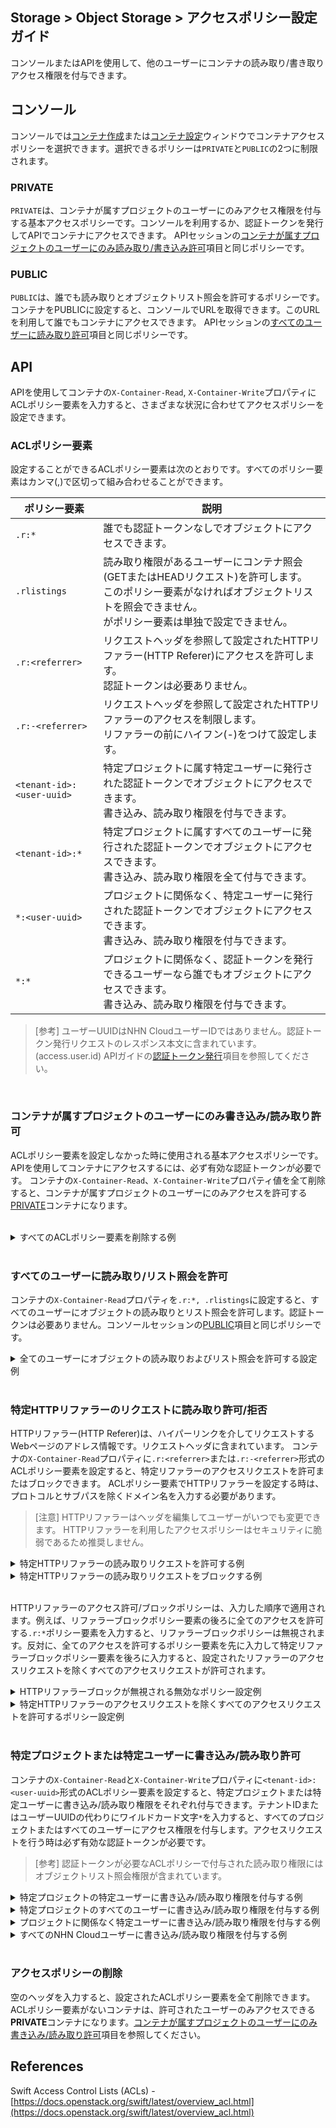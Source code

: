 ## Storage > Object Storage > アクセスポリシー設定ガイド

コンソールまたはAPIを使用して、他のユーザーにコンテナの読み取り/書き取りアクセス権限を付与できます。

## コンソール
コンソールでは[コンテナ作成](/Storage/Object%20Storage/ja/console-guide/#_2)または[コンテナ設定](http://localhost:8080/Storage/Object%20Storage/ja/console-guide/#_5)ウィンドウでコンテナアクセスポリシーを選択できます。選択できるポリシーは`PRIVATE`と`PUBLIC`の2つに制限されます。

### PRIVATE
`PRIVATE`は、コンテナが属すプロジェクトのユーザーにのみアクセス権限を付与する基本アクセスポリシーです。コンソールを利用するか、認証トークンを発行してAPIでコンテナにアクセスできます。 APIセッションの[コンテナが属すプロジェクトのユーザーにのみ読み取り/書き込み許可](/Storage/Object%20Storage/ja/acl-guide/#_2)項目と同じポリシーです。
<br/>

### PUBLIC
`PUBLIC`は、誰でも読み取りとオブジェクトリスト照会を許可するポリシーです。コンテナをPUBLICに設定すると、コンソールでURLを取得できます。このURLを利用して誰でもコンテナにアクセスできます。 APIセッションの[すべてのユーザーに読み取り許可](/Storage/Object%20Storage/ja/acl-guide/#_2)項目と同じポリシーです。
<br/>

## API
APIを使用してコンテナの`X-Container-Read`, `X-Container-Write`プロパティにACLポリシー要素を入力すると、さまざまな状況に合わせてアクセスポリシーを設定できます。
<br/>

### ACLポリシー要素

設定することができるACLポリシー要素は次のとおりです。すべてのポリシー要素はカンマ(,)で区切って組み合わせることができます。

| ポリシー要素 | 説明 |
| --- | --- |
| `.r:*` | 誰でも認証トークンなしでオブジェクトにアクセスできます。 |
| `.rlistings` | 読み取り権限があるユーザーにコンテナ照会(GETまたはHEADリクエスト)を許可します。<br/>このポリシー要素がなければオブジェクトリストを照会できません。<br/>がポリシー要素は単独で設定できません。 |
| `.r:<referrer>` | リクエストヘッダを参照して設定されたHTTPリファラー(HTTP Referer)にアクセスを許可します。<br/>認証トークンは必要ありません。 |
| `.r:-<referrer>` | リクエストヘッダを参照して設定されたHTTPリファラーのアクセスを制限します。<br/>リファラーの前にハイフン(-)をつけて設定します。 |
| `<tenant-id>:<user-uuid>` | 特定プロジェクトに属す特定ユーザーに発行された認証トークンでオブジェクトにアクセスできます。<br/>書き込み、読み取り権限を付与できます。 |
| `<tenant-id>:*` | 特定プロジェクトに属すすべてのユーザーに発行された認証トークンでオブジェクトにアクセスできます。<br/>書き込み、読み取り権限を全て付与できます。 |
| `*:<user-uuid>` | プロジェクトに関係なく、特定ユーザーに発行された認証トークンでオブジェクトにアクセスできます。<br/>書き込み、読み取り権限を付与できます。 |
| `*:*` | プロジェクトに関係なく、認証トークンを発行できるユーザーなら誰でもオブジェクトにアクセスできます。<br/>書き込み、読み取り権限を付与できます。 |

> [参考]
> ユーザーUUIDはNHN CloudユーザーIDではありません。認証トークン発行リクエストのレスポンス本文に含まれています。 (access.user.id)
> APIガイドの[認証トークン発行](/Storage/Object%20Storage/ja/api-guide/#_2)項目を参照してください。

<br/>

### コンテナが属すプロジェクトのユーザーにのみ書き込み/読み取り許可
ACLポリシー要素を設定しなかった時に使用される基本アクセスポリシーです。 APIを使用してコンテナにアクセスするには、必ず有効な認証トークンが必要です。
コンテナの`X-Container-Read`、`X-Container-Write`プロパティ値を全て削除すると、コンテナが属すプロジェクトのユーザーにのみアクセスを許可する[PRIVATE](/Storage/Object%20Storage/ja/acl-guide/#private)コンテナになります。

<br/>

<details>
<summary>すべてのACLポリシー要素を削除する例</summary>

```
$ curl -i -X POST \
  -H 'X-Auth-Token: ${token-id}' \
  -H 'X-Container-Read;' \
  -H 'X-Container-Write;' \
  https://api-storage.cloud.toast.com/v1/AUTH_*****/container
```

<blockquote>
<p>[参考]
curlを利用して値がないヘッダを送る時は、ヘッダ名にセミコロン(`;`)をつける必要があります。</p>
</blockquote>

有効な認証トークンなしでリクエストするとエラーメッセージを返します。

```
$ curl -X GET \
  https://api-storage.cloud.toast.com/v1/AUTH_*****/container

<html><h1>Unauthorized</h1><p>This server could not verify that you are authorized to access the document you requested.</p></html>
```

リクエストヘッダに有効な認証トークンがなければレスポンスを受け取れません。

```
$ curl -X GET \
  -H 'X-Auth-Token: ${token-id}' \
  https://api-storage.cloud.toast.com/v1/AUTH_*****/container

[コンテナのオブジェクトリスト]
```
</details>
<br/>

### すべてのユーザーに読み取り/リスト照会を許可
コンテナの`X-Container-Read`プロパティを`.r:*, .rlistings`に設定すると、すべてのユーザーにオブジェクトの読み取りとリスト照会を許可します。認証トークンは必要ありません。コンソールセッションの[PUBLIC](/Storage/Object%20Storage/ja/acl-guide/#public)項目と同じポリシーです。
<br/>

<details>
<summary>全てのユーザーにオブジェクトの読み取りおよびリスト照会を許可する設定例</summary>

```
$ curl -i -X POST \
  -H 'X-Auth-Token: ${token-id}' \
  -H 'X-Container-Read: .r:*, .rlistings' \
  https://api-storage.cloud.toast.com/v1/AUTH_*****/container
```

```
$ curl -O -X GET \
  https://api-storage.cloud.toast.com/v1/AUTH_*****/container/object

[オブジェクトのダウンロード]


$ curl -X GET \
  https://api-storage.cloud.toast.com/v1/AUTH_*****/container

[コンテナのオブジェクトリスト]
```

<code>.r:*</code>だけ設定すると、コンテナのオブジェクトにはアクセスできますが、オブジェクトリストは照会できません。

```
$ curl -i -X POST \
  -H 'X-Auth-Token: ${token-id}' \
  -H 'X-Container-Read: .r:*' \
  https://api-storage.cloud.toast.com/v1/AUTH_*****/container
```

```
$ curl -O -X GET \
  https://api-storage.cloud.toast.com/v1/AUTH_*****/container/object

[オブジェクトのダウンロード]


$ curl -X GET \
  https://api-storage.cloud.toast.com/v1/AUTH_*****/container

<html><h1>Unauthorized</h1><p>This server could not verify that you are authorized to access the document you requested.</p></html>
```

</details>
<br/>


### 特定HTTPリファラーのリクエストに読み取り許可/拒否
HTTPリファラー(HTTP Referer)は、ハイパーリンクを介してリクエストするWebページのアドレス情報です。リクエストヘッダに含まれています。
コンテナの`X-Container-Read`プロパティに`.r:<referrer>`または`.r:-<referrer>`形式のACLポリシー要素を設定すると、特定リファラーのアクセスリクエストを許可またはブロックできます。 ACLポリシー要素でHTTPリファラーを設定する時は、プロトコルとサブパスを除くドメイン名を入力する必要があります。

> [注意]
> HTTPリファラーはヘッダを編集してユーザーがいつでも変更できます。 HTTPリファラーを利用したアクセスポリシーはセキュリティに脆弱であるため推奨しません。

<details>
<summary>特定HTTPリファラーの読み取りリクエストを許可する例</summary>

```
$ curl -i -X POST \
  -H 'X-Auth-Token: ${token-id}' \
  -H 'X-Container-Read: .r:cloud.nhn.com' \
  https://api-storage.cloud.toast.com/v1/AUTH_*****/container
```

APIリクエストヘッダに、許可されたHTTPリファラーアドレスを明示してリクエストすると、オブジェクトにアクセスできます。

```
$ curl -O -X GET \
  -H 'Referer: https://cloud.nhn.com' \
  https://api-storage.cloud.toast.com/v1/AUTH_*****/container/object

[オブジェクトのダウンロード]


$ curl -O -X GET \
  -H 'Referer: https://cloud.nhn.com/some/path' \
  https://api-storage.cloud.toast.com/v1/AUTH_*****/container/object

[オブジェクトのダウンロード]
```

APIリクエストヘッダに許可されたリファラーアドレスがないか、リファラーアドレスにプロトコルが含まれていない場合は、アクセスがブロックされます。

```
$ curl -X GET \
  https://api-storage.cloud.toast.com/v1/AUTH_*****/container/object

<html><h1>Unauthorized</h1><p>This server could not verify that you are authorized to access the document you requested.</p></html>


$ curl -X GET \
  -H 'Referer: https://example.com' \
  https://api-storage.cloud.toast.com/v1/AUTH_*****/container/object

<html><h1>Unauthorized</h1><p>This server could not verify that you are authorized to access the document you requested.</p></html>


$ curl -X GET \
  -H 'Referer: cloud.nhn.com' \
  https://api-storage.cloud.toast.com/v1/AUTH_*****/container/object

<html><h1>Unauthorized</h1><p>This server could not verify that you are authorized to access the document you requested.</p></html>
```

HTTPリファラー設定に、次のように<code>.</code>で始まるドメイン名を入力すると、設定されたドメインのすべてのサブドメインアドレスを含むリファラーに読み取りを許可します。

```
$ curl -i -X POST \
  -H 'X-Auth-Token: ${token-id}' \
  -H 'X-Container-Read: .r:.nhn.com' \
  https://api-storage.cloud.toast.com/v1/AUTH_*****/container
```

```
$ curl -O -X GET \
  -H 'Referer: https://cloud.nhn.com' \
  https://api-storage.cloud.toast.com/v1/AUTH_*****/container/object

[オブジェクトのダウンロード]


$ curl -O -X GET \
  -H 'Referer: https://guide.docs.nhn.com/some/path' \
  https://api-storage.cloud.toast.com/v1/AUTH_*****/container/object

[オブジェクトのダウンロード]
```

サブドメインが含まれていないリクエストはブロックされます。

```
$ curl -X GET \
  -H 'Referer: https://nhn.com' \
  https://api-storage.cloud.toast.com/v1/AUTH_*****/container/object

<html><h1>Unauthorized</h1><p>This server could not verify that you are authorized to access the document you requested.</p></html>
```

特定ドメイン名を持つすべてのリファラーのアクセスリクエストを許可するには、次のようにカンマで区切ったリストを利用して設定します。

```
$ curl -i -X POST \
  -H 'X-Auth-Token: ${token-id}' \
  -H 'X-Container-Read: .r:nhn.com, .r:.nhn.com' \
  https://api-storage.cloud.toast.com/v1/AUTH_*****/container
```

```
$ curl -O -X GET \
  -H 'Referer: https://nhn.com' \
  https://api-storage.cloud.toast.com/v1/AUTH_*****/container/object

[オブジェクトのダウンロード]


$ curl -O -X GET \
  -H 'Referer: https://container.nhn.com/some/path' \
  https://api-storage.cloud.toast.com/v1/AUTH_*****/container/object

[オブジェクトのダウンロード]
```
</details>

<details>
<summary>特定HTTPリファラーの読み取りリクエストをブロックする例</summary>

```
$ curl -i -X POST \
  -H 'X-Auth-Token: ${token-id}' \
  -H 'X-Container-Read: .r:-cloud.nhn.com' \
  https://api-storage.cloud.toast.com/v1/AUTH_*****/container
```

HTTPリファラードメイン名の前にハイフンをつけて設定すると、設定されたHTTPリファラーリクエストがブロックされます。

```
$ curl -X GET -H 'Referer: https://cloud.nhn.com' \
  https://api-storage.cloud.toast.com/v1/AUTH_*****/container/object

<html><h1>Unauthorized</h1><p>This server could not verify that you are authorized to access the document you requested.</p></html>
```

</details>
<br/>

HTTPリファラーのアクセス許可/ブロックポリシーは、入力した順序で適用されます。例えば、リファラーブロックポリシー要素の後ろに全てのアクセスを許可する`.r:*`ポリシー要素を入力すると、リファラーブロックポリシーは無視されます。反対に、全てのアクセスを許可するポリシー要素を先に入力して特定リファラーブロックポリシー要素を後ろに入力すると、設定されたリファラーのアクセスリクエストを除くすべてのアクセスリクエストが許可されます。
<br/>

<details>
<summary>HTTPリファラーブロックが無視される無効なポリシー設定例</summary>

```
$ curl -i -X POST \
  -H 'X-Auth-Token: ${token-id}' \
  -H 'X-Container-Read: .r:-cloud.nhn.com, .r:*' \
  https://api-storage.cloud.toast.com/v1/AUTH_*****/container
```

```
$ curl -O -X GET \
  https://api-storage.cloud.toast.com/v1/AUTH_*****/container/object

[オブジェクトのダウンロード]


$ curl -O -X GET -H 'Referer: https://cloud.nhn.com' \
  https://api-storage.cloud.toast.com/v1/AUTH_*****/container/object

[オブジェクトのダウンロード]
```
</details>

<details>
<summary>特定HTTPリファラーのアクセスリクエストを除くすべてのアクセスリクエストを許可するポリシー設定例</summary>

```
$ curl -i -X POST \
  -H 'X-Auth-Token: ${token-id}' \
  -H 'X-Container-Read: .r:*, .r:-cloud.nhn.com' \
  https://api-storage.cloud.toast.com/v1/AUTH_*****/container
```

```
$ curl -O -X GET \
  https://api-storage.cloud.toast.com/v1/AUTH_*****/container/object

[オブジェクトのダウンロード]


$ curl -X GET -H 'Referer: https://cloud.nhn.com' \
  https://api-storage.cloud.toast.com/v1/AUTH_*****/container/object

<html><h1>Unauthorized</h1><p>This server could not verify that you are authorized to access the document you requested.</p></html>
```
</details>
<br/>

### 特定プロジェクトまたは特定ユーザーに書き込み/読み取り許可
コンテナの`X-Container-Read`と`X-Container-Write`プロパティに`<tenant-id>:<user-uuid>`形式のACLポリシー要素を設定すると、特定プロジェクトまたは特定ユーザーに書き込み/読み取り権限をそれぞれ付与できます。テナントIDまたはユーザーUUIDの代わりにワイルドカード文字`*`を入力すると、すべてのプロジェクトまたはすべてのユーザーにアクセス権限を付与します。アクセスリクエストを行う時は必ず有効な認証トークンが必要です。

> [参考]
> 認証トークンが必要なACLポリシーで付与された読み取り権限にはオブジェクトリスト照会権限が含まれています。

<details>
<summary>特定プロジェクトの特定ユーザーに書き込み/読み取り権限を付与する例</summary>

```
$ curl -i -X POST \
  -H 'X-Auth-Token: ${token-id}' \
  -H 'X-Container-Read: {tenant-id}:{user-uuid}' \
  -H 'X-Container-Write: {tenant-id}:{user-uuid}' \
  https://api-storage.cloud.toast.com/v1/AUTH_*****/container
```

オブジェクトにアクセスリクエストを行う時は、必ず許可されたテナントIDと、NHN CloudユーザーIDに発行された有効な認証トークンが必要です。

```
$ curl -X GET \
  -H 'X-Auth-Token: ${token-id}' \
  https://api-storage.cloud.toast.com/v1/AUTH_*****/container

[コンテナのオブジェクトリスト]


$ curl -O -X GET \
  -H 'X-Auth-Token: ${token-id}' \
  https://api-storage.cloud.toast.com/v1/AUTH_*****/container/object

[オブジェクトのダウンロード]
```
</details>

<details>
<summary>特定プロジェクトのすべてのユーザーに書き込み/読み取り権限を付与する例</summary>

```
$ curl -i -X POST \
  -H 'X-Auth-Token: ${token-id}' \
  -H 'X-Container-Read: {tenant-id}:*' \
  -H 'X-Container-Write: {tenant-id}:*' \
  https://api-storage.cloud.toast.com/v1/AUTH_*****/container
```

オブジェクトにアクセスリクエストを行う時は、必ず許可されたテナントIDと、該当するプロジェクトに属すNHN CloudユーザーIDに発行された有効な認証トークンが必要です。
<br/><br/>
</details>

<details>
<summary>プロジェクトに関係なく特定ユーザーに書き込み/読み取り権限を付与する例</summary>

```
$ curl -i -X POST \
  -H 'X-Auth-Token: ${token-id}' \
  -H 'X-Container-Read: *:{user-uuid}' \
  -H 'X-Container-Write: *:{user-uuid}' \
  https://api-storage.cloud.toast.com/v1/AUTH_*****/container
```

オブジェクトにアクセスリクエストを行う時は、必ず許可されたNHN CloudユーザーIDに発行された有効な認証トークンが必要です。
<br/><br/>
</details>

<details>
<summary>すべてのNHN Cloudユーザーに書き込み/読み取り権限を付与する例</summary>

```
$ curl -i -X POST \
  -H 'X-Auth-Token: ${token-id}' \
  -H 'X-Container-Read: *:*' \
  -H 'X-Container-Write: *:*' \
  https://api-storage.cloud.toast.com/v1/AUTH_*****/container
```

オブジェクトにアクセスリクエストを行う時は、必ず有効な認証トークンが必要です。
</details>
<br/>

### アクセスポリシーの削除
空のヘッダを入力すると、設定されたACLポリシー要素を全て削除できます。ACLポリシー要素がないコンテナは、許可されたユーザーのみアクセスできる**PRIVATE**コンテナになります。[コンテナが属すプロジェクトのユーザーにのみ書き込み/読み取り許可](/Storage/Object%20Storage/ja/acl-guide/#_2)項目を参照してください。


## References
Swift Access Control Lists (ACLs) - [https://docs.openstack.org/swift/latest/overview_acl.html](https://docs.openstack.org/swift/latest/overview_acl.html)
